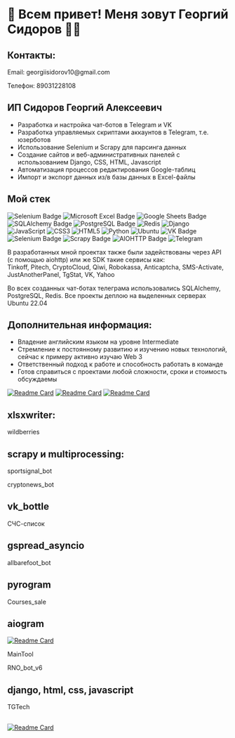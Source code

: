 # 👋 Всем привет! Меня зовут Георгий Сидоров 👨‍💻

## Контакты: 
Email: georgiis&#x2060;idorov10@&#x2060;gmail.com

Телефон: 89031228108

## ИП Сидоров Георгий Алексеевич
- Разработка и настройка чат-ботов в Telegram и VK
- Разработка управляемых скриптами аккаунтов в Telegram, т.е. юзерботов
- Использование Selenium и Scrapy для парсинга данных
- Создание сайтов и веб-административных панелей с использованием Django, CSS, HTML, Javascript
- Автоматизация процессов редактирования Google-таблиц
- Импорт и экспорт данных из/в базы данных в Excel-файлы

## Мой стек
![Selenium Badge](https://img.shields.io/badge/Selenium-43B02A?logo=selenium&logoColor=fff&style=for-the-badge)
![Microsoft Excel Badge](https://img.shields.io/badge/Microsoft%20Excel-217346?logo=microsoftexcel&logoColor=fff&style=for-the-badge)
![Google Sheets Badge](https://img.shields.io/badge/Google%20Sheets-34A853?logo=googlesheets&logoColor=fff&style=for-the-badge)
![SQLAlchemy Badge](https://img.shields.io/badge/SQLAlchemy-D71F00?logo=sqlalchemy&logoColor=fff&style=for-the-badge)
![PostgreSQL Badge](https://img.shields.io/badge/PostgreSQL-4169E1?logo=postgresql&logoColor=fff&style=for-the-badge)
![Redis](https://img.shields.io/badge/redis-%23DD0031.svg?style=for-the-badge&logo=redis&logoColor=white)
![Django](https://img.shields.io/badge/django-%23092E20.svg?style=for-the-badge&logo=django&logoColor=white)
![JavaScript](https://img.shields.io/badge/javascript-%23323330.svg?style=for-the-badge&logo=javascript&logoColor=%23F7DF1E)
![CSS3](https://img.shields.io/badge/css3-%231572B6.svg?style=for-the-badge&logo=css3&logoColor=white)
![HTML5](https://img.shields.io/badge/html5-%23E34F26.svg?style=for-the-badge&logo=html5&logoColor=white)
![Python](https://img.shields.io/badge/python-3670A0?style=for-the-badge&logo=python&logoColor=ffdd54)
![Ubuntu](https://img.shields.io/badge/Ubuntu-E95420?style=for-the-badge&logo=ubuntu&logoColor=white)
![VK Badge](https://img.shields.io/badge/VK-07F?logo=vk&logoColor=fff&style=for-the-badge)
![Selenium Badge](https://img.shields.io/badge/Selenium-43B02A?logo=selenium&logoColor=fff&style=for-the-badge)
![Scrapy Badge](https://img.shields.io/badge/Scrapy-60A839?logo=scrapy&logoColor=fff&style=for-the-badge)
![AIOHTTP Badge](https://img.shields.io/badge/AIOHTTP-2C5BB4?logo=aiohttp&logoColor=fff&style=for-the-badge)
![Telegram](https://img.shields.io/badge/Telegram-2CA5E0?style=for-the-badge&logo=telegram&logoColor=white)


В разработанных мной проектах также были задействованы через API (с помощью aiohttp) или же SDK такие сервисы как: 
<br>Tinkoff, Pitech, CryptoCloud, Qiwi, Robokassa, Anticaptcha, SMS-Activate, JustAnotherPanel, TgStat, VK, Yahoo


Во всех созданных чат-ботах телеграма использовались SQLAlchemy, PostgreSQL, Redis. Все проекты деплою на выделенных серверах Ubuntu 22.04


## Дополнительная информация:
- Владение английским языком на уровне Intermediate
- Стремление к постоянному развитию и изучению новых технологий, сейчас к примеру активно изучаю Web 3
- Ответственный подход к работе и способность работать в команде
- Готов справиться с проектами любой сложности, сроки и стоимость обсуждаемы


[![Readme Card](https://github-readme-stats.vercel.app/api/pin/?username=georgiisidorov&repo=InstaBot)](https://github.com/georgiisidorov/InstaBot)
[![Readme Card](https://github-readme-stats.vercel.app/api/pin/?username=georgiisidorov&repo=WildberriesBot)](https://github.com/georgiisidorov/WildberriesBot)
[![Readme Card](https://github-readme-stats.vercel.app/api/pin/?username=georgiisidorov&repo=WhatsAppBot)](https://github.com/georgiisidorov/WhatsAppBot)

## xlsxwriter:
wildberries
## scrapy и multiprocessing:
sportsignal_bot

cryptonews_bot
## vk_bottle
СЧС-список
## gspread_asyncio
allbarefoot_bot
## pyrogram
Courses_sale
## aiogram


[![Readme Card](https://github-readme-stats.vercel.app/api/pin/?username=georgiisidorov&repo=AllBareFoot)](https://github.com/georgiisidorov/AllBareFoot)

MainTool

RNO_bot_v6
## django, html, css, javascript
TGTech

##

[![Readme Card](https://github-readme-stats.vercel.app/api/pin/?username=anuraghazra&repo=github-readme-stats)](https://github.com/anuraghazra/github-readme-stats)





